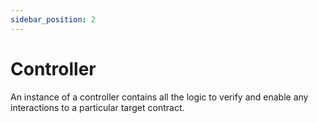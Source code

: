 ```yaml
---
sidebar_position: 2
---
```


# Controller

An instance of a controller contains all the logic to verify and enable any 
interactions to a particular target contract.